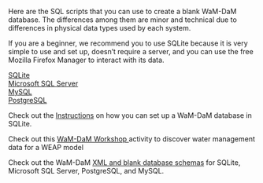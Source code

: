 Here are the SQL scripts that you can use to create a blank WaM-DaM database. The differences among them are minor and technical due to differences in physical data types used by each system.

If you are a beginner, we recommend you to use SQLite because it is very simple to use and set up, doesn’t require a server, and you can use the free Mozilla Firefox Manager to interact with its data.

[SQLite](https://github.com/amabdallah/WaM-DaM/blob/master/03WaM-DaM_Schema/WaM-DaM_for_SQLite.sql)  
[Microsoft SQL Server](https://github.com/amabdallah/WaM-DaM/blob/master/03WaM-DaM_Schema/WaM-DaM_for_MSSQL.sql)  
[MySQL](https://github.com/amabdallah/WaM-DaM/blob/master/03WaM-DaM_Schema/WaM-DaM_for_MySQL.sql)  
[PostgreSQL](https://github.com/amabdallah/WaM-DaM/blob/master/03WaM-DaM_Schema/WaM-DaM_for_PostgreSQL.sql)  


Check out the [Instructions](https://github.com/amabdallah/WaM-DaM/tree/master/01Documentation/05Workshop) on how you can set up a WaM-DaM database in SQLite. 

Check out this <a href="https://github.com/amabdallah/WaM-DaM/tree/master/01Documentation/05Workshop" target="_blank"> WaM-DaM Workshop </a>  activity to discover water management data for a WEAP model 

Check out the WaM-DaM <a href="https://github.com/amabdallah/WaM-DaM/tree/master/03UseCases" target="_blank">XML and blank database schemas</a> for SQLite, Microsoft SQL Server, PostgreSQL, and MySQL.
